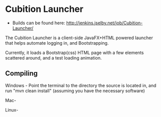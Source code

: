 # Cubition Launcher

- Builds can be found here: http://jenkins.jselby.net/job/Cubition-Launcher/

The Cubition Launcher is a client-side JavaFX+HTML powered launcher that helps automate logging in, and Bootstrapping.

Currently, it loads a Bootstrap(css) HTML page with a few elements scattered around, and a test loading animation.

Compiling
---------
Windows - Point the terminal to the directory the source is located in, and run "mvn clean install" (assuming you have the necessary software)

Mac-

Linux-
